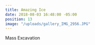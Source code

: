 ```yaml
---
title: Amazing Ice
date: 2018-08-03 16:48:00 -05:00
position: 13
image: "/uploads/gallery_IMG_2956.JPG"
---
```


Mass Excavation